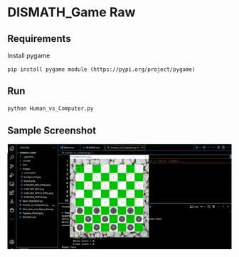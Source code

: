 # DISMATH_Game Raw

## Requirements

Install pygame

```
pip install pygame module (https://pypi.org/project/pygame)
```

## Run

```python
python Human_vs_Computer.py
```

## Sample Screenshot
![](https://github.com/melvincabatuan/DISMATH_Game/blob/master/images/screenshot/Capture.PNG)
